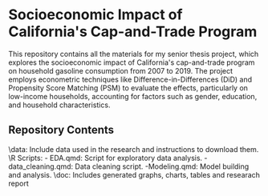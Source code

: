 # Socioeconomic Impact of California's Cap-and-Trade Program

This repository contains all the materials for my senior thesis project, which explores the socioeconomic impact of California's cap-and-trade program on household gasoline consumption from 2007 to 2019. The project employs econometric techniques like Difference-in-Differences (DiD) and Propensity Score Matching (PSM) to evaluate the effects, particularly on low-income households, accounting for factors such as gender, education, and household characteristics.

## Repository Contents
\data: Include data used in the research and instructions to download them.
\R Scripts:
      - EDA.qmd: Script for exploratory data analysis.
      -data_cleaning.qmd: Data cleaning script.
      -Modeling.qmd: Model building and analysis.
\doc: Includes generated graphs, charts, tables and researach report
